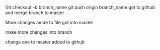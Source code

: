 Git checkout -b branch_name
git push origin branch_name
got to github and merge branch to master

More changes amde to file
got into master

make more changes into branch


change one to master added to github
